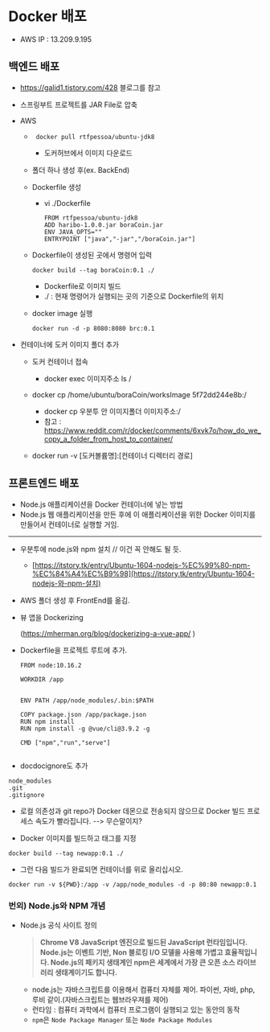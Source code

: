 # Docker 배포

- AWS IP : 13.209.9.195



## 백엔드 배포

- https://galid1.tistory.com/428 블로그를 참고

- 스프링부트 프로젝트를 JAR File로 압축

- AWS

  - ~~~
     docker pull rtfpessoa/ubuntu-jdk8
    ~~~

    - 도커허브에서 이미지 다운로드

  - 폴더 하나 생성 후(ex. BackEnd)

  - Dockerfile 생성

    - vi ./Dockerfile

      ~~~ 
      FROM rtfpessoa/ubuntu-jdk8
      ADD haribo-1.0.0.jar boraCoin.jar
      ENV JAVA_OPTS=""
      ENTRYPOINT ["java","-jar","/boraCoin.jar"]
      ~~~

  - Dockerfile이 생성된 곳에서 명령어 입력

    ~~~ 
    docker build --tag boraCoin:0.1 ./
    ~~~

    - Dockerfile로 이미지 빌드
    - ./ : 현재 명령어가 실행되는 곳의 기준으로 Dockerfile의 위치

  - docker image 실행

    ~~~ 
    docker run -d -p 8080:8080 brc:0.1
    ~~~

- 컨테이너에 도커 이미지 폴더 추가

  - 도커 컨테이너 접속
    - docker exec 이미지주소 ls /
  - docker cp /home/ubuntu/boraCoin/worksImage 5f72dd244e8b:/
    - docker cp 우분투 안 이미지폴더 이미지주소:/
    - 참고 :  https://www.reddit.com/r/docker/comments/6xvk7o/how_do_we_copy_a_folder_from_host_to_container/ 

  

  -  docker run -v [도커볼륨명]:[컨테이너 디렉터리 경로]

## 프론트엔드 배포

- Node.js 애플리케이션을 Docker 컨테이너에 넣는 방법
- Node.js 웹 애플리케이션을 만든 후에 이 애플리케이션을 위한 Docker 이미지를 만들어서 컨테이너로 실행할 거임.

----------------------------

- 우분투에 node.js와 npm 설치 // 이건 꼭 안해도 될 듯.

  -  [https://itstory.tk/entry/Ubuntu-1604-nodejs-%EC%99%80-npm-%EC%84%A4%EC%B9%98](https://itstory.tk/entry/Ubuntu-1604-nodejs-와-npm-설치) 

- AWS 폴더 생성 후 FrontEnd를 옮김.

- 뷰 앱을 Dockerizing

  (https://mherman.org/blog/dockerizing-a-vue-app/ )

- Dockerfile을 프로젝트 루트에 추가.

  ~~~ 
  FROM node:10.16.2
  
  WORKDIR /app
  
  
  ENV PATH /app/node_modules/.bin:$PATH
  
  COPY package.json /app/package.json
  RUN npm install
  RUN npm install -g @vue/cli@3.9.2 -g
  
  CMD ["npm","run","serve"]
   
  
  ~~~

-  docdocignore도  추가

  ```
  node_modules
  .git
  .gitignore
  ```

  -  로컬 의존성과 git repo가 Docker 데몬으로 전송되지 않으므로 Docker 빌드 프로세스 속도가 빨라집니다. --> 무슨말이지?

-  Docker 이미지를 빌드하고 태그를 지정 

  ~~~ 
  docker build --tag newapp:0.1 ./
  ~~~

-  그런 다음 빌드가 완료되면 컨테이너를 위로 올리십시오. 

  ```
  docker run -v ${PWD}:/app -v /app/node_modules -d -p 80:80 newapp:0.1
  ```



### 번외)  Node.js와 NPM 개념

- Node.js 공식 사이트 정의

  >   **Chrome V8 JavaScript 엔진으로 빌드된 JavaScript 런타임입니다. Node.js는 이벤트 기반, Non 블로킹 I/O 모델을 사용해 가볍고 효율적입니다. Node.js의 패키지 생태계인 npm은 세계에서 가장 큰 오픈 소스 라이브러리 생태계이기도 합니다.** 

  - node.js는 자바스크립트를 이용해서 컴퓨터 자체를 제어. 파이썬, 자바, php, 루비 같이.(자바스크립트는 웹브라우져를 제어)
  - 런타임 :  컴퓨터 과학에서 컴퓨터 프로그램이 실행되고 있는 동안의 동작
  -  `npm`은 `Node Package Manager` 또는 `Node Package Modules` 